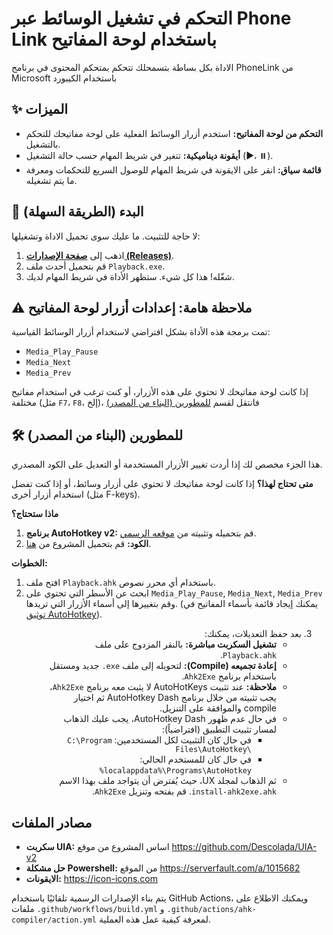 <h1>التحكم في تشغيل الوسائط عبر Phone Link باستخدام لوحة المفاتيح</h1>

<p>الاداة بكل بساطة بتسمحلك تتحكم بمتحكم المحتوى في برنامج PhoneLink من Microsoft باستخدام الكيبورد</p>

<h2>✨ الميزات</h2>
<ul>
  <li><strong>التحكم من لوحة المفاتيح:</strong> استخدم أزرار الوسائط الفعلية على لوحة مفاتيحك للتحكم بالتشغيل.</li>
  <li><strong>أيقونة ديناميكية:</strong> تتغير في شريط المهام حسب حالة التشغيل (▶️، ⏸️).</li>
  <li><strong>قائمة سياق:</strong> انقر على الايقونة في شريط المهام للوصول السريع للتحكمات ومعرفة ما يتم تشغيله.</li>
</ul>

<h2>🚀 البدء (الطريقة السهلة)</h2>
<p>لا حاجة للتثبيت. ما عليك سوى تحميل الاداة وتشغيلها:</p>
<ol>
  <li>اذهب إلى <strong><a href="https://github.com/Majhool/PhoneLink-Playback-Buttons/releases/latest">صفحة الإصدارات (Releases)</a></strong>.</li>
  <li>قم بتحميل أحدث ملف <code>Playback.exe</code>.</li>
  <li>شغّله! هذا كل شيء. ستظهر الأداة في شريط المهام لديك.</li>
</ol>

<h2>⚠️ ملاحظة هامة: إعدادات أزرار لوحة المفاتيح</h2>
<p>تمت برمجة هذه الأداة بشكل افتراضي لاستخدام أزرار الوسائط القياسية:</p>
<ul>
  <li><code>Media_Play_Pause</code></li>
  <li><code>Media_Next</code></li>
  <li><code>Media_Prev</code></li>
</ul>
<p>إذا كانت لوحة مفاتيحك لا تحتوي على هذه الأزرار، أو كنت ترغب في استخدام مفاتيح مختلفة (مثل <code>F7</code>، <code>F8</code>، إلخ)، فانتقل لقسم <a href="#%EF%B8%8F-للمطورين-البناء-من-المصدر">للمطورين (البناء من المصدر)</a></p>

<h2>🛠️ للمطورين (البناء من المصدر)</h2>
<p>هذا الجزء مخصص لك إذا أردت تغيير الأزرار المستخدمة أو التعديل على الكود المصدري.</p>

<p><strong>متى تحتاج لهذا؟</strong> إذا كانت لوحة مفاتيحك لا تحتوي على أزرار وسائط، أو إذا كنت تفضل استخدام أزرار أخرى (مثل F-keys).</p>

<p><strong>ماذا ستحتاج؟</strong></p>
<ol>
  <li><strong>برنامج AutoHotkey v2:</strong> قم بتحميله وتثبيته من <a href="https://www.autohotkey.com/">موقعه الرسمي</a>.</li>
  <li><strong>الكود:</strong> قم بتحميل المشروع من <a href="https://github.com/Majhool/PhoneLink-Playback-Buttons/archive/refs/heads/main.zip">هنا</a>.</li>
</ol>

<p><strong>الخطوات:</strong></p>
<ol>
  <li>افتح ملف <code>Playback.ahk</code> باستخدام أي محرر نصوص.</li>
  <li>ابحث عن الأسطر التي تحتوي على <code>Media_Play_Pause</code>, <code>Media_Next</code>, <code>Media_Prev</code> وقم بتغييرها إلى أسماء الأزرار التي تريدها. (يمكنك إيجاد قائمة بأسماء المفاتيح في <a href="https://www.autohotkey.com/docs/v2/KeyList.htm">توثيق AutoHotkey</a>).</li>
</ol>

<div dir="rtl">
<ol start="3">
  <li>
    بعد حفظ التعديلات، يمكنك:
    <ul>
      <li>
        <strong>تشغيل السكربت مباشرة:</strong> بالنقر المزدوج على ملف
        <code dir="ltr">Playback.ahk</code>.
      </li>
      <li>
        <strong>إعادة تجميعه (<span dir="ltr">Compile</span>):</strong> لتحويله إلى ملف
        <code dir="ltr">.exe</code> جديد ومستقل باستخدام برنامج <code dir="ltr">Ahk2Exe</code>.
      </li>
      <li>
        <strong>ملاحظة:</strong> عند تثبيت <span dir="ltr">AutoHotKeys</span> لا يثبت معه برنامج
        <code dir="ltr">Ahk2Exe</code>، يجب تثبيته من خلال برنامج <span dir="ltr">AutoHotkey Dash</span> ثم اختيار <span dir="ltr">compile</span> والموافقة على التنزيل.
      </li>
      <li>
        في حال عدم ظهور <span dir="ltr">AutoHotkey Dash</span>، يجب عليك الذهاب لمسار تثبيت
        التطبيق (افتراضياً):
        <ul>
          <li>
            في حال كان التثبيت لكل المستخدمين:
            <code dir="ltr">C:\Program Files\AutoHotkey\</code>
          </li>
          <li>
            في حال كان للمستخدم الحالي:
            <code dir="ltr">%localappdata%\Programs\AutoHotkey</code>
          </li>
        </ul>
      </li>
      <li>
        ثم الذهاب لمجلد <span dir="ltr">UX</span>، حيث يُفترض أن يتواجد ملف بهذا الاسم
        <code dir="ltr">install-ahk2exe.ahk</code>. قم بفتحه وتنزيل
        <code dir="ltr">Ahk2Exe</code>.
      </li>
    </ul>
  </li>
</ol>
</div>

<h2>مصادر الملفات</h2>
<ul>
  <li>
    <strong>سكربت UIA:</strong>
    اساس المشروع من موقع
    <a href="https://github.com/Descolada/UIA-v2">https://github.com/Descolada/UIA-v2</a>
  </li>
  <li>
    <strong>حل مشكلة Powershell:</strong>
    من الموقع
    <a href="https://serverfault.com/a/1015682">https://serverfault.com/a/1015682</a>
  </li>
  <li>
    <strong>الايقونات:</strong>
    <a href="https://icon-icons.com">https://icon-icons.com</a>
  </li>
</ul>


يتم بناء الإصدارات الرسمية تلقائيًا باستخدام GitHub Actions، ويمكنك الاطلاع على ملفات `.github/workflows/build.yml` و `.github/actions/ahk-compiler/action.yml` لمعرفة كيفية عمل هذه العملية.
